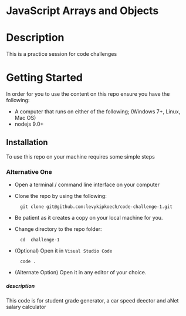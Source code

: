 # JavaScript Arrays and Objects

# Description
This is a practice session for code challenges 

# Getting Started
In order for you to use the content on this repo ensure you have the following:

- A computer that runs on either of the following; (Windows 7+, Linux, Mac OS)
- nodejs 9.0+
 

## Installation

To use this repo on your machine requires some simple steps

### Alternative One

- Open a terminal / command line interface on your computer
- Clone the repo by using the following:

        git clone git@github.com:levykipkoech/code-challenge-1.git

- Be patient as it creates a copy on your local machine for you.
- Change directory to the repo folder:

        cd  challenge-1

- (Optional) Open it in ``Visual Studio Code``

        code .

- (Alternate Option) Open it in any editor of your choice.

##### description
This code is for student grade generator, a car speed deector and aNet salary calculator